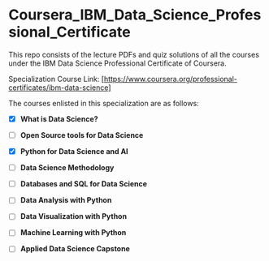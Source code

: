 # Coursera_IBM_Data_Science_Professional_Certificate
This repo consists of the lecture PDFs and quiz solutions of all the courses under the IBM Data Science Professional Certificate of Coursera. 

Specialization Course Link: [https://www.coursera.org/professional-certificates/ibm-data-science]

The courses enlisted in this specialization are as follows:

- [x] __What is Data Science?__

- [ ] __Open Source tools for Data Science__

- [x] __Python for Data Science and AI__

- [ ] __Data Science Methodology__

- [ ] __Databases and SQL for Data Science__

- [ ] __Data Analysis with Python__

- [ ] __Data Visualization with Python__

- [ ] __Machine Learning with Python__

- [ ] __Applied Data Science Capstone__
